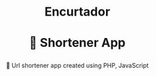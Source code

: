 <h1 align="center">Encurtador</h1>
<h1 align="center">
    <p>🔗 Shortener App</p>
</h1>
<p align="center">🚀 Url shortener app created using PHP, JavaScript</p>
